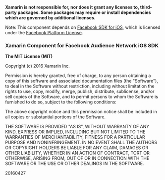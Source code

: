 **Xamarin is not responsible for, nor does it grant any licenses to, third-party packages. Some packages may require or install dependencies which are governed by additional licenses.**Note: This component depends on [Facebook SDK for iOS](https://developers.facebook.com/docs/ios), which is licensed under the [Facebook Platform License](https://github.com/facebook/facebook-ios-sdk/blob/master/LICENSE).### Xamarin Component for Facebook Audience Network iOS SDK**The MIT License (MIT)**Copyright (c) 2016 Xamarin Inc.Permission is hereby granted, free of charge, to any person obtaining a copy of this software and associated documentation files (the "Software"), to deal in the Software without restriction, including without limitation the rights to use, copy, modify, merge, publish, distribute, sublicense, and/or sell copies of the Software, and to permit persons to whom the Software is furnished to do so, subject to the following conditions:The above copyright notice and this permission notice shall be included in all copies or substantial portions of the Software.THE SOFTWARE IS PROVIDED "AS IS", WITHOUT WARRANTY OF ANY KIND, EXPRESS OR IMPLIED, INCLUDING BUT NOT LIMITED TO THE WARRANTIES OF MERCHANTABILITY, FITNESS FOR A PARTICULAR PURPOSE AND NONINFRINGEMENT. IN NO EVENT SHALL THE AUTHORS OR COPYRIGHT HOLDERS BE LIABLE FOR ANY CLAIM, DAMAGES OR OTHER LIABILITY, WHETHER IN AN ACTION OF CONTRACT, TORT OR OTHERWISE, ARISING FROM, OUT OF OR IN CONNECTION WITH THE SOFTWARE OR THE USE OR OTHER DEALINGS IN THE SOFTWARE.20160427
